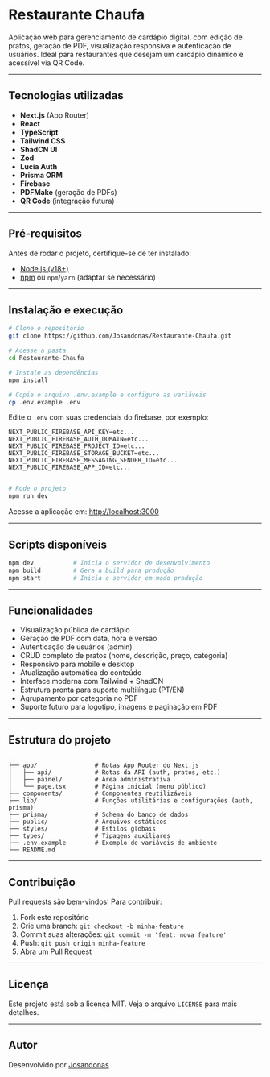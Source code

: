 
# Restaurante Chaufa

Aplicação web para gerenciamento de cardápio digital, com edição de pratos, geração de PDF, visualização responsiva e autenticação de usuários. Ideal para restaurantes que desejam um cardápio dinâmico e acessível via QR Code.

---

## **Tecnologias utilizadas**

- **Next.js** (App Router)
- **React**
- **TypeScript**
- **Tailwind CSS**
- **ShadCN UI**
- **Zod**
- **Lucia Auth**
- **Prisma ORM**
- **Firebase**
- **PDFMake** (geração de PDFs)
- **QR Code** (integração futura)

---

## **Pré-requisitos**

Antes de rodar o projeto, certifique-se de ter instalado:

- [Node.js (v18+)](https://nodejs.org/)
- [npm](https://npm.io/) ou `npm`/`yarn` (adaptar se necessário)

---

## **Instalação e execução**

```bash
# Clone o repositório
git clone https://github.com/Josandonas/Restaurante-Chaufa.git

# Acesse a pasta
cd Restaurante-Chaufa

# Instale as dependências
npm install

# Copie o arquivo .env.example e configure as variáveis
cp .env.example .env
```

Edite o `.env` com suas credenciais do firebase, por exemplo:

```env
NEXT_PUBLIC_FIREBASE_API_KEY=etc...
NEXT_PUBLIC_FIREBASE_AUTH_DOMAIN=etc...
NEXT_PUBLIC_FIREBASE_PROJECT_ID=etc...
NEXT_PUBLIC_FIREBASE_STORAGE_BUCKET=etc...
NEXT_PUBLIC_FIREBASE_MESSAGING_SENDER_ID=etc...
NEXT_PUBLIC_FIREBASE_APP_ID=etc...
```

```bash

# Rode o projeto
npm run dev
```

Acesse a aplicação em: [http://localhost:3000](http://localhost:3000)

---

## **Scripts disponíveis**

```bash
npm dev           # Inicia o servidor de desenvolvimento
npm build         # Gera a build para produção
npm start         # Inicia o servidor em modo produção
```

---

## **Funcionalidades**

- Visualização pública de cardápio
- Geração de PDF com data, hora e versão
- Autenticação de usuários (admin)
- CRUD completo de pratos (nome, descrição, preço, categoria)
- Responsivo para mobile e desktop
- Atualização automática do conteúdo
- Interface moderna com Tailwind + ShadCN
- Estrutura pronta para suporte multilíngue (PT/EN)
- Agrupamento por categoria no PDF
- Suporte futuro para logotipo, imagens e paginação em PDF

---

## **Estrutura do projeto**

```
.
├── app/                # Rotas App Router do Next.js
│   ├── api/            # Rotas da API (auth, pratos, etc.)
│   ├── painel/         # Área administrativa
│   └── page.tsx        # Página inicial (menu público)
├── components/         # Componentes reutilizáveis
├── lib/                # Funções utilitárias e configurações (auth, prisma)
├── prisma/             # Schema do banco de dados
├── public/             # Arquivos estáticos
├── styles/             # Estilos globais
├── types/              # Tipagens auxiliares
├── .env.example        # Exemplo de variáveis de ambiente
└── README.md
```

---

## **Contribuição**

Pull requests são bem-vindos! Para contribuir:

1. Fork este repositório
2. Crie uma branch: `git checkout -b minha-feature`
3. Commit suas alterações: `git commit -m 'feat: nova feature'`
4. Push: `git push origin minha-feature`
5. Abra um Pull Request

---

## **Licença**

Este projeto está sob a licença MIT. Veja o arquivo `LICENSE` para mais detalhes.

---

## **Autor**

Desenvolvido por [Josandonas](https://github.com/Josandonas)
